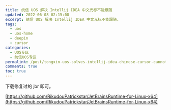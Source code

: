 ```yaml
---
title: 统信 UOS 解决 Intellij IDEA 中文光标不能跟随
updated: 2022-06-08 02:15:08
excerpt: 统信 UOS 解决 Intellij IDEA 中文光标不能跟随。
tags:
  - uos
  - uos-home
  - deepin
  - cursor
categories:
  - UOS专区
  - 统信UOS专区
permalink: /post/tongxin-uos-solves-intellij-idea-chinese-cursor-cannot-follow.html
comments: true
toc: true
---
```

下载修复过的 jbr 即可。

[https://github.com/RikudouPatrickstar/JetBrainsRuntime-for-Linux-x64](https://github.com/RikudouPatrickstar/JetBrainsRuntime-for-Linux-x64)